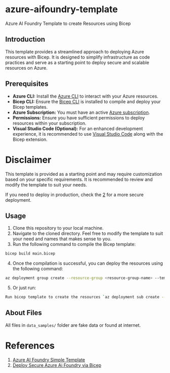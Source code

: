 # azure-aifoundry-template
Azure AI Foundry Template to create Resources using Bicep

## Introduction
This template provides a streamlined approach to deploying Azure resources with Bicep. It is designed to simplify infrastructure as code practices and serve as a starting point to deploy secure and scalable resources on Azure.

## Prerequisites
- **Azure CLI:** Install the [Azure CLI](https://docs.microsoft.com/en-us/cli/azure/install-azure-cli) to interact with your Azure resources.
- **Bicep CLI:** Ensure the [Bicep CLI](https://docs.microsoft.com/en-us/azure/azure-resource-manager/bicep/install) is installed to compile and deploy your Bicep templates.
- **Azure Subscription:** You must have an active [Azure subscription](https://azure.microsoft.com/free/).
- **Permissions:** Ensure you have sufficient permissions to deploy resources within your subscription.
- **Visual Studio Code (Optional):** For an enhanced development experience, it is recommended to use [Visual Studio Code](https://code.visualstudio.com/) along with the Bicep extension.

# Disclaimer
This template is provided as a starting point and may require customization based on your specific requirements. It is recommended to review and modify the template to suit your needs.

If you need to deploy in production, check the [2](https://learn.microsoft.com/en-us/samples/azure-samples/azure-ai-studio-secure-bicep/azure-ai-studio-secure-bicep/) for a more secure deployment.

## Usage
1. Clone this repository to your local machine.
2. Navigate to the cloned directory. Feel free to modify the template to suit your need and names that makes sense to you.
3. Run the following command to compile the Bicep template:

```bash
bicep build main.bicep
```
4. Once the compilation is successful, you can deploy the resources using the following command:
```bash
az deployment group create --resource-group <resource-group-name> --template-file main.json
```
5. Or just run:
```bash
Run bicep template to create the resources `az deployment sub create --location eastus2 --template-file infra/bicep/main.bicep`
```


## About Files
All files in `data_samples/` folder are fake data or found at internet.


# References
1. [Azure AI Foundry Simple Template](https://learn.microsoft.com/en-us/azure/ai-foundry/how-to/create-azure-ai-hub-template?tabs=cli)
2. [Deploy Secure Azure Ai Foundry via Bicep](https://learn.microsoft.com/en-us/samples/azure-samples/azure-ai-studio-secure-bicep/azure-ai-studio-secure-bicep/)

